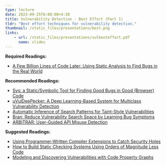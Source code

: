 ```yaml
---
type: lecture
date: 2023-09-25T8:00:00+4:30
title: Vulnerability Detection - Best Effort (Part 1)
tldr: "Best effort techniques for vulnerability detection."
thumbnail: /static_files/presentations/best.png
links:
    - url: /static_files/presentations/vulbesteffort.pdf
      name: slides
---
```

**Required Readings:**
- [A Few Billion Lines of Code Later: Using Static Analysis to Find Bugs in the Real World](https://cacm.acm.org/magazines/2010/2/69354-a-few-billion-lines-of-code-later/fulltext)

**Recommended Readings:**
- [Sys: a Static/Symbolic Tool for Finding Good Bugs in Good (Browser) Code](https://www.usenix.org/system/files/sec20-brown.pdf)
- [μVulDeePecker: A Deep Learning-Based System for Multiclass Vulnerability Detection](https://ieeexplore.ieee.org/document/8846081)
- [Automatic Inference of Search Patterns for Taint-Style Vulnerabilities](http://173.236.186.201/TC/SP2015/papers-archived/6949a797.pdf)
- [Bran: Reduce Vulnerability Search Space by Learning Bug Symptoms](https://machiry.github.io/files/bran.pdf)
- [ARBITRAR: User-Guided API Misuse Detection](https://machiry.github.io/files/arbitrar.pdf)

**Suggested Readings:**
- [Using Programmer-Written Compiler Extensions to Catch Security Holes](https://web.stanford.edu/~engler/sp-ieee-02.pdf)
- [How to Build Static Checking Systems Using Orders of Magnitude Less Code](https://dl.acm.org/doi/pdf/10.1145/2872362.2872364)  
- [Modeling and Discovering Vulnerabilities with Code Property Graphs](https://comsecuris.com/papers/06956589.pdf)